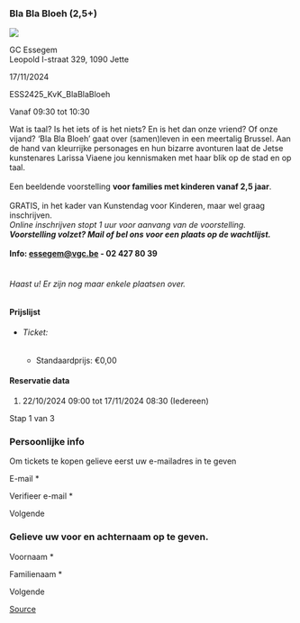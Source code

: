 ### Bla Bla Bloeh (2,5+)

![](https://s3-eu-west-1.amazonaws.com/os-kwdo/prod/vgc/images/activity/6717bbb21d938_dossier_bla_bla_bloe_NL_bxl-12.jpg)

GC Essegem  
Leopold I-straat 329, 1090 Jette

17/11/2024

ESS2425_KvK_BlaBlaBloeh

Vanaf 09:30 tot 10:30

Wat is taal? Is het iets of is het niets? En is het dan onze vriend? Of onze vijand? ‘Bla Bla Bloeh’ gaat over (samen)leven in een meertalig Brussel. Aan de hand van kleurrijke personages en hun bizarre avonturen laat de Jetse kunstenares Larissa Viaene jou kennismaken met haar blik op de stad en op taal.  
<br/>Een beeldende voorstelling **voor families met kinderen vanaf 2,5 jaar**.  
<br/>GRATIS, in het kader van Kunstendag voor Kinderen, maar wel graag inschrijven.  
*Online inschrijven stopt 1 uur voor aanvang van de voorstelling.  
**Voorstelling volzet? Mail of bel ons voor een plaats op de wachtlijst.***  
<br/>****Info: [essegem@vgc.be](mailto:essegem@vgc.be) - 02 427 80 39****  
<br/>

###### *Haast u! Er zijn nog maar enkele plaatsen over.*

#### Prijslijst

* ###### Ticket:
    
    * Standaardprijs: €0,00

  

#### Reservatie data

1.  22/10/2024 09:00 tot 17/11/2024 08:30 (Iedereen)

Stap 1 van 3

 

### Persoonlijke info

Om tickets te kopen gelieve eerst uw e-mailadres in te geven

  

E-mail \* 

Verifieer e-mail \* 

Volgende

### Gelieve uw voor en achternaam op te geven.

Voornaam \* 

Familienaam \* 

Volgende

[Source](https://tickets.vgc.be/ticketingActivity/subscribe/ESS2425_KvK_BlaBlaBloeh)